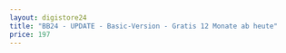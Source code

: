 ```yaml
---
layout: digistore24
title: "BB24 - UPDATE - Basic-Version - Gratis 12 Monate ab heute"
price: 197
---
```

